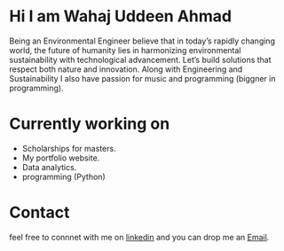 # Hi I am Wahaj Uddeen Ahmad
Being an Environmental Engineer believe that in today’s rapidly changing world, the future of humanity lies in harmonizing environmental sustainability with technological advancement. Let’s build solutions that respect both nature and innovation. Along with Engineering and Sustainability I also have passion for music and programming (biggner in programming).
# Currently working on
* Scholarships for masters.
* My portfolio website.
* Data analytics.
* programming (Python)
# Contact
feel free to connnet with me on [linkedin](https://www.linkedin.com/in/wahaj-uddeen-ahmad-503201172) and you can drop me an [Email](wahajkhanahmad@gmail.com).

